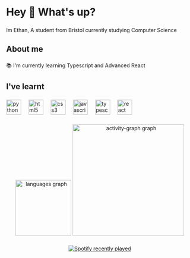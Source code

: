 <h1 align="left">Hey 👋 What's up?</h1>

###

<p align="left">Im Ethan, A student from Bristol currently studying Computer Science</p>

###

<h2 align="left">About me</h2>

###

<p align="left">📚 I'm currently learning Typescript and Advanced React</p>

###

<h2 align="left">I've learnt</h2>

###

<div align="left">
  <img src="https://cdn.jsdelivr.net/gh/devicons/devicon/icons/python/python-original.svg" height="40" alt="python logo"  />
  <img width="12" />
  <img src="https://cdn.jsdelivr.net/gh/devicons/devicon/icons/html5/html5-original.svg" height="40" alt="html5 logo"  />
  <img width="12" />
  <img src="https://cdn.jsdelivr.net/gh/devicons/devicon/icons/css3/css3-original.svg" height="40" alt="css3 logo"  />
  <img width="12" />
  <img src="https://cdn.jsdelivr.net/gh/devicons/devicon/icons/javascript/javascript-original.svg" height="40" alt="javascript logo"  />
  <img width="12" />
  <img src="https://cdn.jsdelivr.net/gh/devicons/devicon/icons/typescript/typescript-original.svg" height="40" alt="typescript logo"  />
  <img width="12" />
  <img src="https://cdn.jsdelivr.net/gh/devicons/devicon/icons/react/react-original.svg" height="40" alt="react logo"  />
</div>

###

<div align="center">
  <img src="https://github-readme-stats.vercel.app/api/top-langs?username=SomeGuy365&locale=en&hide_title=false&layout=compact&card_width=320&langs_count=5&theme=tokyonight&hide_border=false&order=2" height="150" alt="languages graph"  />
  <img src="https://github-readme-activity-graph.vercel.app/graph?username=SomeGuy365&radius=16&theme=tokyo-night&area=true&order=5&hide_border=true" height="300" alt="activity-graph graph"  />
</div>

###

<div align="center">
  <a href="https://open.spotify.com/user/88wjldnlgxq8ld6v2cbwcfxsy">
    <img src="https://spotify-recently-played-readme.vercel.app/api?user=88wjldnlgxq8ld6v2cbwcfxsy&count=5&unique=false" alt="Spotify recently played"  />
  </a>
</div>

###
